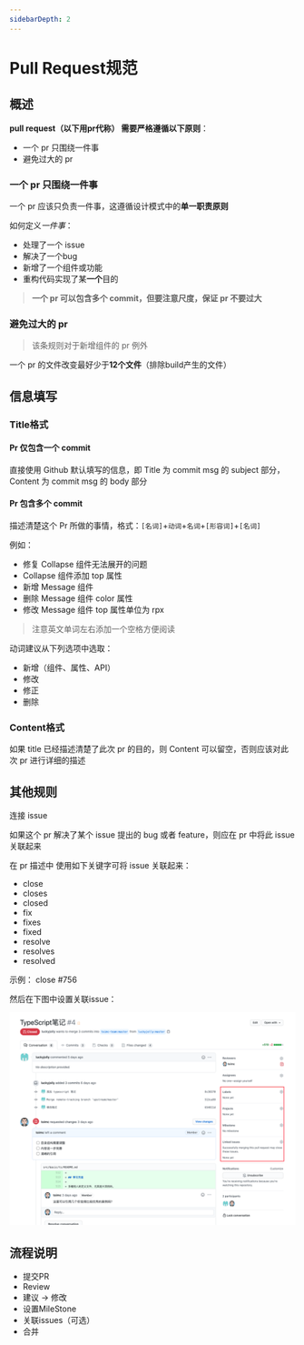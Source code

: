 ```yaml
---
sidebarDepth: 2
---
```


# Pull Request规范

## 概述

**pull request（以下用pr代称） 需要严格遵循以下原则**：

- 一个 pr 只围绕一件事
- 避免过大的 pr



### 一个 pr 只围绕一件事

一个 pr 应该只负责一件事，这遵循设计模式中的**单一职责原则**

如何定义*一件事*：

- 处理了一个 issue
- 解决了一个bug
- 新增了一个组件或功能
- 重构代码实现了某**一个**目的

> **一个 pr 可以包含多个 commit，但要注意尺度，保证 pr 不要过大**



### 避免过大的 pr

> 该条规则对于新增组件的 pr 例外

一个 pr 的文件改变最好少于**12个文件**（排除build产生的文件）



## 信息填写

### Title格式

#### Pr 仅包含一个 commit

直接使用 Github 默认填写的信息，即 Title 为 commit msg 的 subject 部分，Content 为 commit msg 的 body 部分



#### Pr 包含多个 commit

描述清楚这个 Pr 所做的事情，格式：`[名词]`+`动词`+`名词`+`[形容词]`+`[名词]`

例如：

- 修复 Collapse 组件无法展开的问题
- Collapse 组件添加 top 属性
- 新增 Message 组件
- 删除 Message 组件 color 属性
- 修改 Message 组件 top 属性单位为 rpx

> 注意英文单词左右添加一个空格方便阅读



动词建议从下列选项中选取：

- 新增（组件、属性、API）
- 修改
- 修正
- 删除



### Content格式

如果 title 已经描述清楚了此次 pr 的目的，则 Content 可以留空，否则应该对此次 pr 进行详细的描述



## 其他规则

连接 issue

如果这个 pr 解决了某个 issue 提出的 bug 或者 feature，则应在 pr 中将此 issue 关联起来

在 pr 描述中 使用如下关键字可将 issue 关联起来：

- close
- closes
- closed
- fix
- fixes
- fixed
- resolve
- resolves
- resolved

示例： close #756

然后在下图中设置关联issue：

![image-20210501182705131](./assets/image-20210501182705131.png)





## 流程说明

- 提交PR
- Review
- 建议 -> 修改
- 设置MileStone
- 关联issues（可选）
- 合并